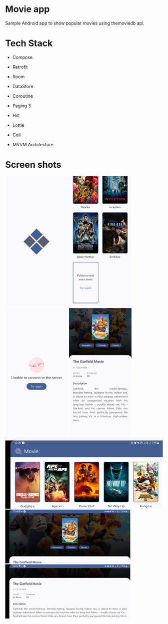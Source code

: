 # Movie app
Sample Android app to show popular movies using themoviedb api.
   
# Tech Stack
- Compose
- Retrofit
- Room
- DataStore
- Coroutine
- Paging 3
- Hilt
- Lottie
- Coil

- MVVM Architecture

# Screen shots
<div>
    <img alt="home screen refresh loading" src="screenshots/home_screen_refresh_loading.png" width="200"/>
    <img alt="home screen load error" src="screenshots/home_screen_load_error.png" width="200"/>
    <img alt="home screen server error" src="screenshots/home_screen_server_error.png" width="200"/>
    <img alt="detail screen portrait" src="screenshots/detail_screen_portrait.png" width="200"/>
    <img alt="home screen landscape" src="screenshots/home_screen_landscape.png" width="800"/>
    <img alt="detail screen landscape image" src="screenshots/detail_screen_landscape_image.png" width="400"/>
    <img alt="detail screen landscape info" src="screenshots/detail_screen_landscape_info.png" width="400"/>
 </div>

